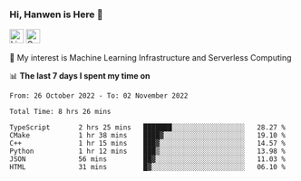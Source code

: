 ### Hi, Hanwen is Here 👋
<p>
	<a href="https://www.linkedin.com/in/liu-hanwen/"><img src="https://img.shields.io/badge/@hanwen-0A66C2?style=flat&logo=LinkedIn&logoColor=white" alt="Linkedin"  height="25px"/></a> 
	<a href="https://scholar.google.com/citations?user=HDF0su0AAAAJ"><img src="https://img.shields.io/badge/scholar-4385FE.svg?&style=plastic&logo=google-scholar&logoColor=white" alt="Google Scholar" height="25px"> </a>
</p>
🌱 My interest is Machine Learning Infrastructure and Serverless Computing

📊 **The last 7 days I spent my time on** 
<!--START_SECTION:waka-->

```text
From: 26 October 2022 - To: 02 November 2022

Total Time: 8 hrs 26 mins

TypeScript       2 hrs 25 mins   ███████░░░░░░░░░░░░░░░░░░   28.27 %
CMake            1 hr 38 mins    ████▓░░░░░░░░░░░░░░░░░░░░   19.10 %
C++              1 hr 15 mins    ███▓░░░░░░░░░░░░░░░░░░░░░   14.57 %
Python           1 hr 12 mins    ███▒░░░░░░░░░░░░░░░░░░░░░   13.98 %
JSON             56 mins         ██▓░░░░░░░░░░░░░░░░░░░░░░   11.03 %
HTML             31 mins         █▓░░░░░░░░░░░░░░░░░░░░░░░   06.10 %
```

<!--END_SECTION:waka-->


<!--
**david990917/david990917** is a ✨ _special_ ✨ repository because its `README.md` (this file) appears on your GitHub profile.

Here are some ideas to get you started:

- 🔭 I’m currently working on ...
- 🌱 I’m currently learning ...
- 👯 I’m looking to collaborate on ...
- 🤔 I’m looking for help with ...
- 💬 Ask me about ...
- 📫 How to reach me: ...
- 😄 Pronouns: ...
- ⚡ Fun fact: ...
-->

